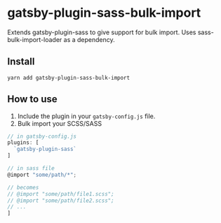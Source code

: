 # gatsby-plugin-sass-bulk-import
Extends gatsby-plugin-sass to give support for bulk import. Uses sass-bulk-import-loader as a dependency.

## Install
`yarn add gatsby-plugin-sass-bulk-import`

## How to use
1. Include the plugin in your `gatsby-config.js` file.
2. Bulk import your SCSS/SASS

```javascript
// in gatsby-config.js
plugins: [
  `gatsby-plugin-sass`
]
```

```javascript
// in sass file
@import "some/path/*";

// becomes
// @import "some/path/file1.scss";
// @import "some/path/file2.scss";
// ...
]
```
